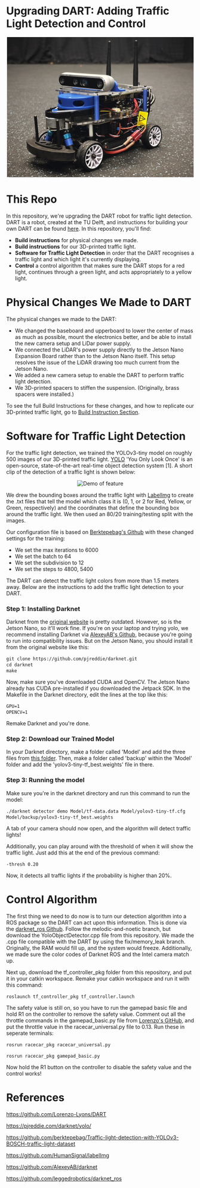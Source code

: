 # Upgrading DART: Adding Traffic Light Detection and Control

<p align="center">
  <img src="images/Complete_DART2.0.jpg" width="500">
</p>

# This Repo
In this repository, we're upgrading the DART robot for traffic light detection. DART is a robot, created at the TU Delft, and instructions for building your own DART can be found [here](https://github.com/Lorenzo-Lyons/DART). In this repository, you'll find:
+ <b>Build instructions</b> for physical changes we made.
+ <b>Build instructions</b> for our 3D-printed traffic light.
+ <b>Software for Traffic Light Detection</b> in order that the DART recognises a traffic light and which light it's currently displaying.
+ <b>Control</b> a control algorithm that makes sure the DART stops for a red light, continues through a green light, and acts appropriately to a yellow light.

# Physical Changes We Made to DART
The physical changes we made to the DART:
+ We changed the baseboard and upperboard to lower the center of mass as much as possible, mount the electronics better, and be able to install the new camera setup and LiDar power supply.
+ We connected the LiDAR's power supply directly to the Jetson Nano Expansion Board rather than to the Jetson Nano itself. This setup resolves the issue of the LiDAR drawing too much current from the Jetson Nano.
+ We added a new camera setup to enable the DART to perform traffic light detection.
+ We 3D-printed spacers to stiffen the suspension. (Originally, brass spacers were installed.)

To see the full Build Instructions for these changes, and how to replicate our 3D-printed traffic light, go to [Build Instruction Section](https://github.com/Semthart28/DART-5/tree/main/Build%20Instructions).

# Software for Traffic Light Detection
For the traffic light detection, we trained the YOLOv3-tiny model on roughly 500 images of our 3D-printed traffic light. [YOLO](https://pjreddie.com/darknet/yolo/) 'You Only Look Once' is  an open-source, state-of-the-art real-time object detection system [1]. A short clip of the detection of a traffic light is shown below:

<p align="center">
  <img src="media/videov3.gif" alt="Demo of feature" />
</p>

We drew the bounding boxes around the traffic light with [LabelImg](https://github.com/HumanSignal/labelImg) to create the .txt files that tell the model which class it is (0, 1, or 2 for Red, Yellow, or Green, respectively) and the coordinates that define the bounding box around the traffic light. We then used an 80/20 training/testing split with the images.

Our configuration file is based on [Berktepebag's Github](https://github.com/berktepebag/Traffic-light-detection-with-YOLOv3-BOSCH-traffic-light-dataset) with these changed settings for the training:
+ We set the max iterations to 6000 
+ We set the batch to 64
+ We set the subdivision to 12
+ We set the steps to 4800, 5400

The DART can detect the traffic light colors from more than 1.5 meters away. Below are the instructions to add the traffic light detection to your DART.

### Step 1: Installing Darknet
Darknet from the [original website](https://pjreddie.com/darknet/) is pretty outdated. However, so is the Jetson Nano, so it'll work fine. If you're on your laptop and trying yolo, we recommend installing Darknet via [AlexeyAB's Github](https://github.com/AlexeyAB/darknet), because you're going to run into compatibility issues. But on the Jetson Nano, you should install it from the original website like this:
```
git clone https://github.com/pjreddie/darknet.git
cd darknet
make
```
Now, make sure you've downloaded CUDA and OpenCV. The Jetson Nano already has CUDA pre-installed if you downloaded the Jetpack SDK. In the Makefile in the Darknet directory, edit the lines at the top like this:
```
GPU=1
OPENCV=1
```
Remake Darknet and you're done.

### Step 2: Download our Trained Model
In your Darknet directory, make a folder called 'Model' and add the three files from [this folder](https://github.com/Semthart28/DART-5/tree/main/YOLO-model). Then, make a folder called 'backup' within the 'Model' folder and add the 'yolov3-tiny-tf_best.weights' file in there.

### Step 3: Running the model
Make sure you're in the darknet directory and run this command to run the model:
```
./darknet detector demo Model/tf-data.data Model/yolov3-tiny-tf.cfg Model/backup/yolov3-tiny-tf_best.weights
```
A tab of your camera should now open, and the algorithm will detect traffic lights!

Additionally, you can play around with the threshold of when it will show the traffic light. Just add this at the end of the previous command:

```
-thresh 0.20
```

Now, it detects all traffic lights if the probability is higher than 20%.

# Control Algorithm 
The first thing we need to do now is to turn our detection algorithm into a ROS package so the DART can act upon this information. This is done via the [darknet_ros Github](https://github.com/leggedrobotics/darknet_ros). Follow the melodic-and-noetic branch, but download the YoloObjectDetector.cpp file from this repository. We made the .cpp file compatible with the DART by using the fix/memory_leak branch. Originally, the RAM would fill up, and the system would freeze. Additionally, we made sure the color codes of Darknet ROS and the Intel camera match up. 

Next up, download the tf_controller_pkg folder from this repository, and put it in your catkin workspace. Remake your catkin workspace and run it with this command:

```
roslaunch tf_controller_pkg tf_controller.launch
```

The safety value is still on, so you have to run the gamepad basic file and hold R1 on the controller to remove the safety value. Comment out all the throttle commands in the gamepad_basic.py file from [Lorenzo's GitHub](https://github.com/Lorenzo-Lyons/DART), and put the throttle value in the racecar_universal.py file to 0.13. Run these in seperate terminals:

```
rosrun racecar_pkg racecar_universal.py
```

```
rosrun racecar_pkg gamepad_basic.py
```

Now hold the R1 button on the controller to disable the safety value and the control works!

# References
https://github.com/Lorenzo-Lyons/DART

https://pjreddie.com/darknet/yolo/

https://github.com/berktepebag/Traffic-light-detection-with-YOLOv3-BOSCH-traffic-light-dataset

https://github.com/HumanSignal/labelImg

https://github.com/AlexeyAB/darknet

https://github.com/leggedrobotics/darknet_ros

